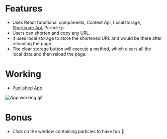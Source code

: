 # Features
- Uses React functional components, Context Api, Localstorage, [Shortcode Api](https://shrtco.de/), Particle.js
- Users can shorten and copy any URL.
- It uses local storage to store the shortened URL and would be there after reloading the page.
- The clear storage button will execute a method, which clears all the local data and then reload the page.

# Working
- [Punlished App](https://krish4uu.github.io/react-link-short-app/)
 
 ![App working gif](https://user-images.githubusercontent.com/66221402/150694634-28a9f25c-9bde-419d-85a0-fd809d71ba92.gif)
 
 # Bonus
 - Click on the window containing particles to have fun 👻
 
